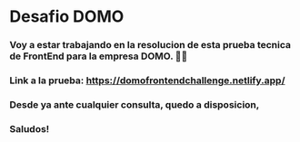 # Desafio DOMO

### Voy a estar trabajando en la resolucion de esta prueba tecnica de FrontEnd para la empresa DOMO. 🙌🙌

### Link a la prueba: https://domofrontendchallenge.netlify.app/

### Desde ya ante cualquier consulta, quedo a disposicion,

### Saludos! 
